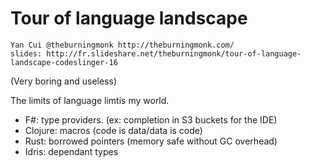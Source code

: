 # Tour of language landscape

    Yan Cui @theburningmonk http://theburningmonk.com/
    slides: http://fr.slideshare.net/theburningmonk/tour-of-language-landscape-codeslinger-16

(Very boring and useless)

The limits of language limtis my world.

- F#: type providers. (ex: completion in S3 buckets for the IDE)
- Clojure: macros (code is data/data is code)
- Rust: borrowed pointers (memory safe without GC overhead)
- Idris: dependant types
